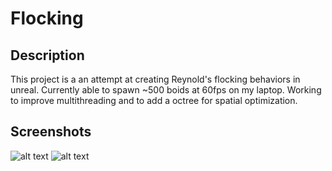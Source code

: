 # Flocking

## Description
This project is a an attempt at creating Reynold's flocking behaviors in unreal. Currently able to spawn ~500 boids at 60fps on my laptop. Working to improve multithreading and to add a octree for spatial optimization.

## Screenshots
![alt text](https://i.imgur.com/8Rb9Ll1.png "Flocking1")
![alt text](https://i.imgur.com/HLmYz5a.jpg "Flocking2")



